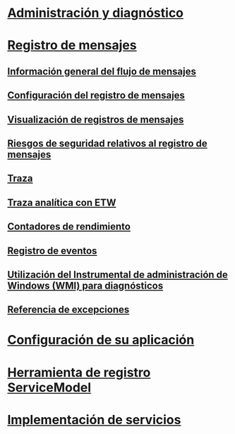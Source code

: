 # [Administración y diagnóstico](index.md)
# [Registro de mensajes](message-logging.md)
## [Información general del flujo de mensajes](message-flow-overview.md)
## [Configuración del registro de mensajes](configuring-message-logging.md)
## [Visualización de registros de mensajes](viewing-message-logs.md)
## [Riesgos de seguridad relativos al registro de mensajes](security-concerns-for-message-logging.md)
## [Traza](tracing/)
## [Traza analítica con ETW](etw/)
## [Contadores de rendimiento](performance-counters/)
## [Registro de eventos](event-logging/)
## [Utilización del Instrumental de administración de Windows (WMI) para diagnósticos](wmi/)
## [Referencia de excepciones](exceptions-reference/)
# [Configuración de su aplicación](configuring-your-application.md)
# [Herramienta de registro ServiceModel](servicemodel-registration-tool.md)
# [Implementación de servicios](deploying-services.md)
